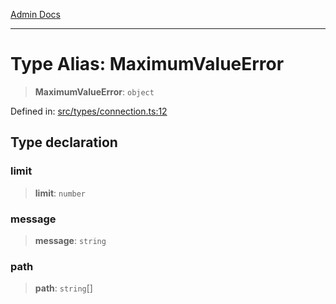 [Admin Docs](/)

***

# Type Alias: MaximumValueError

> **MaximumValueError**: `object`

Defined in: [src/types/connection.ts:12](https://github.com/PalisadoesFoundation/talawa-admin/blob/main/src/types/connection.ts#L12)

## Type declaration

### limit

> **limit**: `number`

### message

> **message**: `string`

### path

> **path**: `string`[]

